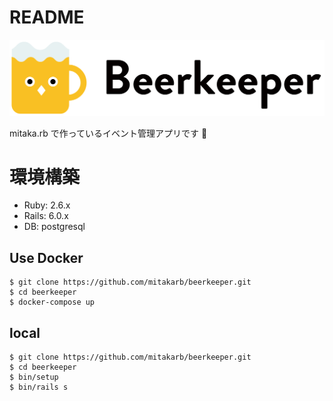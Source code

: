 # README

![Beerkeeper](app/assets/images/logo.svg)

mitaka.rb で作っているイベント管理アプリです :beers:

# 環境構築

- Ruby: 2.6.x
- Rails: 6.0.x
- DB: postgresql

## Use Docker

```shell
$ git clone https://github.com/mitakarb/beerkeeper.git
$ cd beerkeeper
$ docker-compose up
```

## local

```shell
$ git clone https://github.com/mitakarb/beerkeeper.git
$ cd beerkeeper
$ bin/setup
$ bin/rails s
```
